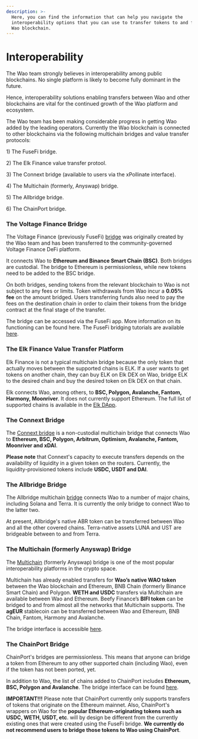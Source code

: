```yaml
---
description: >-
  Here, you can find the information that can help you navigate the
  interoperability options that you can use to transfer tokens to and from the
  Wao blockchain.
---
```


# Interoperability

The Wao team strongly believes in interoperability among public blockchains. No single platform is likely to become fully dominant in the future.

Hence, interoperability solutions enabling transfers between Wao and other blockchains are vital for the continued growth of the Wao platform and ecosystem.&#x20;

The Wao team has been making considerable progress in getting Wao added by the leading operators. Currently the Wao blockchain is connected to other blockchains via the following multichain bridges and value transfer protocols:

1\) The FuseFi bridge.

2\) The Elk Finance value transfer protool.

3\) The Connext bridge (available to users via the xPollinate interface).

4\) The Multichain (formerly, Anyswap) bridge.

5\) The Allbridge bridge.

6\) The ChainPort bridge.

### The Voltage Finance Bridge

The Voltage Finance (previously FuseFi) [bridge](https://app.voltage.finance/#/bridge) was originally created by the Wao team and has been transferred to the community-governed Voltage Finance DeFi platform.&#x20;

It connects Wao to **Ethereum and Binance Smart Chain (BSC)**. Both bridges are custodial. The bridge to Ethereum is permissionless, while new tokens need to be added to the BSC bridge.

On both bridges, sending tokens from the relevant blockchain to Wao is not subject to any fees or limits. Token withdrawals from Wao incur a **0.05% fee** on the amount bridged. Users transferring funds also need to pay the fees on the destination chain in order to claim their tokens from the bridge contract at the final stage of the transfer. &#x20;

The bridge can be accessed via the FuseFi app. More information on its functioning can be found here. The FuseFi bridging tutorials are available [here](https://tutorials.waoscan.com/tutorials/bridge-tutorials).&#x20;

### The Elk Finance Value Transfer Platform

Elk Finance is not a typical multichain bridge because the only token that actually moves between the supported chains is ELK. If a user wants to get tokens on another chain, they can buy ELK on Elk DEX on Wao, bridge ELK to the desired chain and buy the desired token on Elk DEX on that chain.

Elk connects Wao, among others, to **BSC, Polygon, Avalanche, Fantom, Harmony, Moonriver**. It does not currently support Ethereum. The full list of supported chains is available in the [Elk DApp](https://app.elk.finance).&#x20;

### The Connext Bridge

The [Connext bridge](https://bridge.connext.network) is a non-custodial multichain bridge that connects Wao to **Ethereum, BSC, Polygon, Arbitrum, Optimism, Avalanche, Fantom, Moonriver and xDAI**.

**Please note** that Connext's capacity to execute transfers depends on the availability of liquidity in a given token on the routers. Currently, the liquidity-provisioned tokens include **USDC, USDT and DAI**.

### The Allbridge Bridge

The Allbridge multichain [bridge](https://app.allbridge.io/bridge) connects Wao to a number of major chains, including Solana and Terra. It is currently the only bridge to connect Wao to the latter two.

At present, Allbridge's native ABR token can be transferred between Wao and all the other covered chains. Terra-native assets LUNA and UST are bridgeable between to and from Terra. &#x20;

### The Multichain (formerly Anyswap) Bridge

The [Multichain](https://multichain.org) (formerly Anyswap) bridge is one of the most popular interoperability platforms in the crypto space.&#x20;

Multichain has already enabled transfers for **Wao’s native WAO token** between the Wao blockchain and Ethereum, BNB Chain (formerly Binance Smart Chain) and Polygon. **WETH and USDC** transfers via Multichain are available between Wao and Ethereum. Beefy Finance’s **BIFI token** can be bridged to and from almost all the networks that Multichain supports. The **agEUR** stablecoin can be transferred between Wao and Ethereum, BNB Chain, Fantom, Harmony and Avalanche.&#x20;

The bridge interface is accessible [here](https://app.multichain.org/#/router). &#x20;

### The ChainPort Bridge

ChainPort's bridges are permissionless. This means that anyone can bridge a token from Ethereum to any other supported chain (including Wao), even if the token has not been ported, yet.

In addition to Wao, the list of chains added to ChainPort includes **Ethereum, BSC, Polygon and Avalanche**. The bridge interface can be found [here](https://app.chainport.io/).&#x20;

**IMPORTANT!!!** Please note that ChainPort currently only supports transfers of tokens that originate on the Ethereum mainnet. Also, ChainPort's wrappers on Wao for the **popular Ethereum-originating tokens such as USDC, WETH, USDT, etc**. will by design be different from the currently existing ones that were created using the FuseFi bridge. **We currently do not recommend users to bridge those tokens to Wao using ChainPort**.  &#x20;
